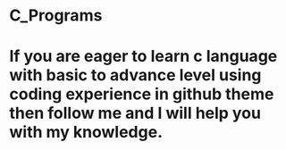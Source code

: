 # C_Programs
# If you are eager to learn c language with basic to advance level using coding experience in github theme then follow me and I will help you with my knowledge.

